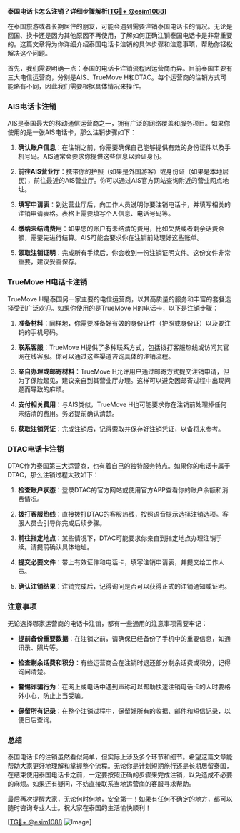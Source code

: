**泰国电话卡怎么注销？详细步骤解析[[TG💪+ @esim1088](https://t.me/s/esim1088)]**

在泰国旅游或者长期居住的朋友，可能会遇到需要注销泰国电话卡的情况。无论是回国、换卡还是因为其他原因不再使用，了解如何正确注销泰国电话卡是非常重要的。这篇文章将为你详细介绍泰国电话卡注销的具体步骤和注意事项，帮助你轻松解决这个问题。

首先，我们需要明确一点：泰国的电话卡注销流程因运营商而异。目前泰国主要有三大电信运营商，分别是AIS、TrueMove H和DTAC。每个运营商的注销方式可能略有不同，因此我们需要根据具体情况来操作。

### AIS电话卡注销

AIS是泰国最大的移动通信运营商之一，拥有广泛的网络覆盖和服务项目。如果你使用的是一张AIS电话卡，那么注销步骤如下：

1. **确认账户信息**：在注销之前，你需要确保自己能够提供有效的身份证件以及手机号码。AIS通常会要求你提供这些信息以验证身份。
   
2. **前往AIS营业厅**：携带你的护照（如果是外国游客）或身份证（如果是本地居民），前往最近的AIS营业厅。你可以通过AIS官方网站查询附近的营业网点地址。
   
3. **填写申请表**：到达营业厅后，向工作人员说明你要注销电话卡，并填写相关的注销申请表格。表格上需要填写个人信息、电话号码等。
   
4. **缴纳未结清费用**：如果您的账户有未结清的费用，比如欠费或者剩余话费余额，需要先进行结算。AIS可能会要求你在注销前处理好这些账单。
   
5. **领取注销证明**：完成所有手续后，你会收到一份注销证明文件。这份文件非常重要，建议妥善保存。

### TrueMove H电话卡注销

TrueMove H是泰国另一家主要的电信运营商，以其高质量的服务和丰富的套餐选择受到广泛欢迎。如果你使用的是TrueMove H的电话卡，以下是注销步骤：

1. **准备材料**：同样地，你需要准备好有效的身份证件（护照或身份证）以及要注销的手机号码。
   
2. **联系客服**：TrueMove H提供了多种联系方式，包括拨打客服热线或访问其官网在线客服。你可以通过这些渠道咨询具体的注销流程。
   
3. **亲自办理或邮寄材料**：TrueMove H允许用户通过邮寄方式提交注销申请，但为了保险起见，建议亲自到其营业厅办理。这样可以避免因邮寄过程中出现问题而导致的麻烦。
   
4. **支付相关费用**：与AIS类似，TrueMove H也可能要求你在注销前处理掉任何未结清的费用。务必提前确认清楚。
   
5. **获取注销凭证**：完成注销后，记得索取并保存好注销凭证，以备将来参考。

### DTAC电话卡注销

DTAC作为泰国第三大运营商，也有着自己的独特服务特点。如果你的电话卡属于DTAC，那么注销过程大致如下：

1. **检查账户状态**：登录DTAC的官方网站或使用官方APP查看你的账户余额和消费情况。
   
2. **拨打客服热线**：直接拨打DTAC的客服热线，按照语音提示选择注销选项。客服人员会引导你完成后续步骤。
   
3. **前往指定地点**：某些情况下，DTAC可能要求你亲自到指定地点办理注销手续。请提前确认具体地址。
   
4. **提交必要文件**：带上有效证件和电话卡，填写注销申请表，并提交给工作人员。
   
5. **确认注销结果**：注销完成后，记得询问是否可以获得正式的注销通知或证明。

### 注意事项

无论选择哪家运营商的电话卡注销，都有一些通用的注意事项需要牢记：

- **提前备份重要数据**：在注销之前，请确保已经备份了手机中的重要信息，如通讯录、照片等。
  
- **检查剩余话费和积分**：有些运营商会在注销时退还部分剩余话费或积分，记得询问清楚。
  
- **警惕诈骗行为**：在网上或电话中遇到声称可以帮助快速注销电话卡的人时要格外小心，防止上当受骗。
  
- **保留所有记录**：在整个注销过程中，保留好所有的收据、邮件和短信记录，以便日后查询。

### 总结

泰国电话卡的注销虽然看似简单，但实际上涉及多个环节和细节。希望这篇文章能帮助大家更好地理解和掌握整个流程。无论你是计划短期旅行还是长期居留泰国，在结束使用泰国电话卡之前，一定要按照正确的步骤来完成注销，以免造成不必要的麻烦。如果还有疑问，不妨直接联系当地运营商的客服寻求帮助。

最后再次提醒大家，无论何时何地，安全第一！如果有任何不确定的地方，都可以随时咨询专业人士。祝大家在泰国的生活愉快顺利！

[[TG💪+ @esim1088](https://t.me/s/esim1088) ![Image](https://i.postimg.cc/4NQfJmqS/Snipaste-2025-05-13-00-14-12.png)]